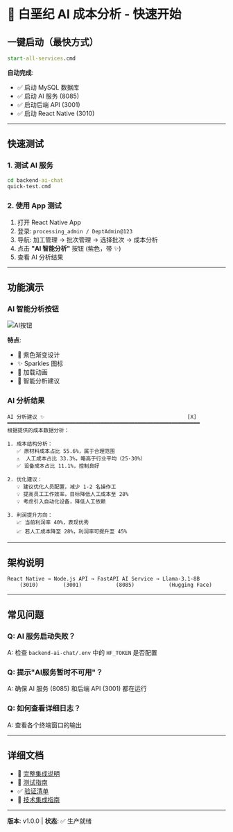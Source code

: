 # 🚀 白垩纪 AI 成本分析 - 快速开始

## 一键启动（最快方式）

```cmd
start-all-services.cmd
```

**自动完成**:
- ✅ 启动 MySQL 数据库
- ✅ 启动 AI 服务 (8085)
- ✅ 启动后端 API (3001)
- ✅ 启动 React Native (3010)

---

## 快速测试

### 1. 测试 AI 服务

```cmd
cd backend-ai-chat
quick-test.cmd
```

### 2. 使用 App 测试

1. 打开 React Native App
2. 登录: `processing_admin / DeptAdmin@123`
3. 导航: 加工管理 → 批次管理 → 选择批次 → 成本分析
4. 点击 **"AI 智能分析"** 按钮 (紫色，带 ✨)
5. 查看 AI 分析结果

---

## 功能演示

### AI 智能分析按钮
![AI按钮](https://via.placeholder.com/400x80/8B5CF6/FFFFFF?text=AI+智能分析+✨)

**特点**:
- 🎨 紫色渐变设计
- ✨ Sparkles 图标
- 🔄 加载动画
- 💬 智能分析建议

### AI 分析结果
```
AI 分析建议 ✨                                              [X]
━━━━━━━━━━━━━━━━━━━━━━━━━━━━━━━━━━━━━━━━━━━━━━━━━━━━━━━━━━━━━━
根据提供的成本数据分析：

1. 成本结构分析：
   ✅ 原材料成本占比 55.6%，属于合理范围
   ⚠️  人工成本占比 33.3%，略高于行业平均（25-30%）
   ✅ 设备成本占比 11.1%，控制良好

2. 优化建议：
   💡 建议优化人员配置，减少 1-2 名操作工
   💡 提高员工工作效率，目标降低人工成本至 28%
   💡 考虑引入自动化设备，降低人工依赖

3. 利润提升方向：
   📈 当前利润率 40%，表现优秀
   📈 若人工成本降至 28%，利润率可提升至 45%
```

---

## 架构说明

```
React Native → Node.js API → FastAPI AI Service → Llama-3.1-8B
    (3010)        (3001)           (8085)           (Hugging Face)
```

---

## 常见问题

### Q: AI 服务启动失败？
A: 检查 `backend-ai-chat/.env` 中的 `HF_TOKEN` 是否配置

### Q: 提示"AI服务暂时不可用"？
A: 确保 AI 服务 (8085) 和后端 API (3001) 都在运行

### Q: 如何查看详细日志？
A: 查看各个终端窗口的输出

---

## 详细文档

- 📘 [完整集成说明](AI_INTEGRATION_COMPLETE.md)
- 🧪 [测试指南](backend-ai-chat/AI_INTEGRATION_TEST.md)
- ✅ [验证清单](VERIFICATION_CHECKLIST.md)
- 🔧 [技术集成指南](backend-ai-chat/INTEGRATION_GUIDE.md)

---

**版本**: v1.0.0 | **状态**: ✅ 生产就绪
